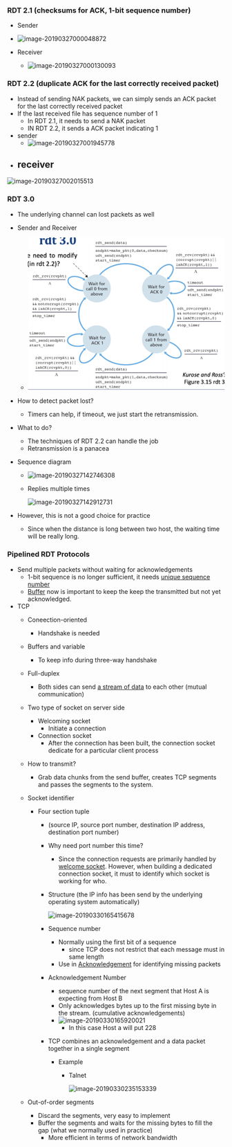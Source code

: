 ### RDT 2.1 (checksums for ACK, 1-bit sequence number)

-  Sender
  - ![image-20190327000048872](assets/image-20190327000048872.png)

- Receiver
  - ![image-20190327000130093](assets/image-20190327000130093.png)

### RDT 2.2 (duplicate ACK for the last correctly received packet)

- Instead of sending NAK packets, we can simply sends an ACK packet for the last correctly received packet
- If the last received file has sequence number of 1
  - In RDT 2.1, it needs to send a NAK packet
  - IN RDT 2.2, it sends a ACK packet indicating 1
- sender
  - ![image-20190327001945778](assets/image-20190327001945778.png)
- receiver
  - 

![image-20190327002015513](assets/image-20190327002015513.png)



### RDT 3.0

- The underlying channel can lost packets as well

- Sender and Receiver

  - ![image-20190411002040621](assets/image-20190411002040621.png)

- How to detect packet lost?

  - Timers can help, if timeout, we just start the retransmission.

- What to do?

  - The techniques of RDT 2.2 can handle the job
  - Retransmission is a panacea

- Sequence diagram

  - ![image-20190327142746308](assets/image-20190327142746308.png)

  - Replies multiple times

    ![image-20190327142912731](assets/image-20190327142912731.png)

- However, this is not a good choice for practice

  - Since when the distance is long between two host, the waiting time will be really long.

### Pipelined RDT Protocols

- Send multiple packets without waiting for acknowledgements
  -  1-bit sequence is no longer sufficient, it needs <u>unique sequence number</u>
  - <u>Buffer</u> now is important to keep the keep the transmitted but not yet acknowledged.
- TCP
  - Coneection-oriented

    - Handshake is needed

  - Buffers and variable

    - To keep info during three-way handshake

  - Full-duplex

    - Both sides can send <u>a stream of data</u> to each other (mutual communication)

  - Two type of socket on server side

    - Welcoming socket
      - Initiate a connection
    - Connection socket
      - After the connection has been built, the connection socket dedicate for a particular client process

  - How to transmit? 

    - Grab data chunks from the send buffer, creates TCP segments and passes the segments to the system.

  - Socket identifier

    - Four section tuple

      - (source IP, source port number, destination IP address, destination port number)

      - Why need port number this time?

        - Since the connection requests are primarily handled by <u>welcome socket</u>. However, when building a dedicated connection socket, it must to identify which socket is working for who.

      - Structure (the IP info has been send by the underlying operating system automatically)

        ![image-20190330165415678](assets/image-20190330165415678.png)

      - Sequence number

        - Normally using the first bit of a sequence 
          - since TCP does not restrict that each message must in same length
        - Use in <u>Acknowledgement</u> for identifying missing packets

      - Acknowledgement Number

        - sequence number of the next segment that Host A is expecting from Host B
        - Only acknowledges bytes up to the first missing byte in the stream. (cumulative acknowledgements)
        - ![image-20190330165920021](assets/image-20190330165920021.png)
          - In this case Host a will put 228

      - TCP combines an acknowledgement and a data packet together in a single segment

        - Example

          - Talnet

            ![image-20190330235153339](assets/image-20190330235153339.png)

  - Out-of-order segments

    - Discard the segments, very easy to implement
    - Buffer the segments and waits for the missing bytes to fill the gap (what we normally used in practice)
      - More efficient in terms of network bandwidth
